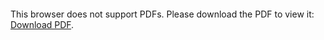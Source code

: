 <object data="/2021_11_15_interaction_roles.pdf" type="application/pdf" width="1000px" height="1000px">
    <embed src="/2021_11_15_interaction_roles.pdf">
        <p>This browser does not support PDFs. Please download the PDF to view it: <a href="/2021_11_15_interaction_roles.pdf">Download PDF</a>.</p>
    </embed>
</object>